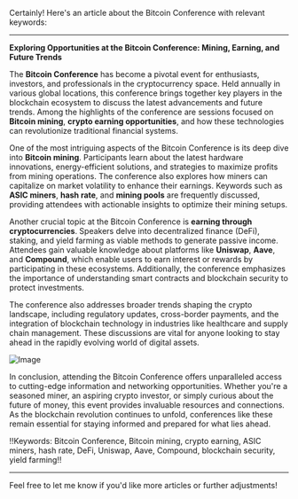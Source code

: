 Certainly! Here's an article about the Bitcoin Conference with relevant keywords:

---

**Exploring Opportunities at the Bitcoin Conference: Mining, Earning, and Future Trends**

The **Bitcoin Conference** has become a pivotal event for enthusiasts, investors, and professionals in the cryptocurrency space. Held annually in various global locations, this conference brings together key players in the blockchain ecosystem to discuss the latest advancements and future trends. Among the highlights of the conference are sessions focused on **Bitcoin mining**, **crypto earning opportunities**, and how these technologies can revolutionize traditional financial systems.

One of the most intriguing aspects of the Bitcoin Conference is its deep dive into **Bitcoin mining**. Participants learn about the latest hardware innovations, energy-efficient solutions, and strategies to maximize profits from mining operations. The conference also explores how miners can capitalize on market volatility to enhance their earnings. Keywords such as **ASIC miners**, **hash rate**, and **mining pools** are frequently discussed, providing attendees with actionable insights to optimize their mining setups.

Another crucial topic at the Bitcoin Conference is **earning through cryptocurrencies**. Speakers delve into decentralized finance (DeFi), staking, and yield farming as viable methods to generate passive income. Attendees gain valuable knowledge about platforms like **Uniswap**, **Aave**, and **Compound**, which enable users to earn interest or rewards by participating in these ecosystems. Additionally, the conference emphasizes the importance of understanding smart contracts and blockchain security to protect investments.

The conference also addresses broader trends shaping the crypto landscape, including regulatory updates, cross-border payments, and the integration of blockchain technology in industries like healthcare and supply chain management. These discussions are vital for anyone looking to stay ahead in the rapidly evolving world of digital assets.

![Image](https://github.com/user-attachments/assets/590b50a7-4459-4e76-8a31-559aed223621)

In conclusion, attending the Bitcoin Conference offers unparalleled access to cutting-edge information and networking opportunities. Whether you're a seasoned miner, an aspiring crypto investor, or simply curious about the future of money, this event provides invaluable resources and connections. As the blockchain revolution continues to unfold, conferences like these remain essential for staying informed and prepared for what lies ahead.

!!Keywords: Bitcoin Conference, Bitcoin mining, crypto earning, ASIC miners, hash rate, DeFi, Uniswap, Aave, Compound, blockchain security, yield farming!!

--- 

Feel free to let me know if you'd like more articles or further adjustments!
